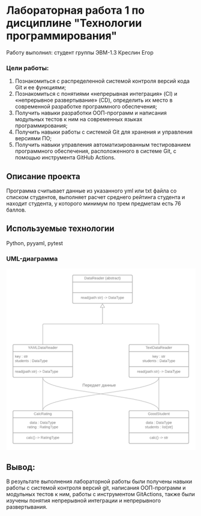 # Лабораторная работа 1 по дисциплине "Технологии программирования"

Работу выполнил: студент группы ЭВМ-1.3 Креслин Егор 


### Цели работы: ###
1. Познакомиться c распределенной системой контроля версий кода Git и ее функциями;
2. Познакомиться с понятиями «непрерывная интеграция» (CI) и «непрерывное развертывание»
(CD), определить их место в современной разработке программного обеспечения;
3. Получить навыки разработки ООП-программ и написания модульных тестов к ним на
современных языках программирования;
4. Получить навыки работы с системой Git для хранения и управления версиями ПО;
5. Получить навыки управления автоматизированным тестированием программного обеспечения,
расположенного в системе Git, с помощью инструмента GitHub Actions.

## Описание проекта ##

Программа считывает данные из указанного yml или txt файла со списком студентов, выполняет расчет среднего рейтинга студента и находит студента, у которого минимум по трем предметам есть 76 баллов.

## Используемые технологии ##

Python, pyyaml, pytest

### UML-диаграмма ###

![UML диаграмма](https://github.com/Corvo613/PTLab1-2022/blob/main/uml_diagram.png)

## Вывод: ##

В результате выполнения лабораторной работы были получены навыки работы с системой контроля версий git, написания ООП-программ и модульных тестов к ним, работы с инструментом GitActions, также были изучены понятия непрерывной интеграции и непрерывного развертывания.